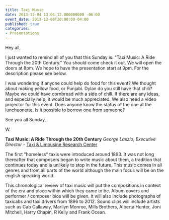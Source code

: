 ```yaml
---
title: Taxi Music
date: 2013-12-04 13:04:12.000000000 -06:00
event_date: 2013-12-08T20:00:00-04:00
published: true
categories:
- Presentations
---
```

<p>Hey all,</p>
<p>I just wanted to remind all of you that this Sunday is: "Taxi Music: A Ride Through the 20th Century." You should come check it out. We will open the doors at 8pm. We hope to have the presentation start at 9pm. For the description please see below.</p>
<p>I was wondering if anyone could help do food for this event? We thought about making yellow food, or Punjabi. Dylan do you still have that chili? Maybe we could have cornbread with a side of chili. If there are any ideas, and especially help, it would be much appreciated. We also need a video projector for this event. Does anyone know the status of the one at the luncheonette. Is it possible to borrow one from someone?</p>
<p>See you all Sunday,</p>
<p>W.</p>
<p><strong>Taxi Music: A Ride Through the 20th Century</strong> <em>George Laszlo, Executive Director</em> - <a href="https://squareup.com/market/taxi-and-limousine-research-center-inc">Taxi &amp; Limousine Research Center</a></p>
<p>The first "horseless" taxis were introduced around 1893. It was not long thereafter that composers began to write music about them, a tradition that continues today and is unlikely to stop in the future. This music comes in all genres and from all parts of the world although the main focus will be on the english speaking world.</p>
<p>This chronological review of taxi music will put the compositions in context of the era and place within which they came to be. Album covers and performer / composer bios will be given. It will also include photographs of taxicabs and taxi drivers from 1896 to 2012. Sound clips will include artists such as Cab Callaway, Marilyn Monroe, Mills Brothers, Alberta Hunter, Joni Mitchell, Harry Chapin, R Kelly and Frank Ocean.</p>
